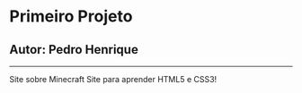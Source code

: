 # Primeiro Projeto
## Autor: Pedro Henrique
----------
Site sobre Minecraft
Site para aprender HTML5 e CSS3!


